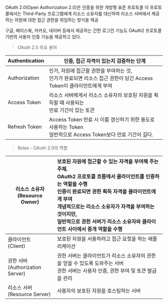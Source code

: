 
OAuth 2.0(Open Authorization 2.0)은 인증을 위한 개방형 표준 프로토콜
이 프로토콜에서는 Third-Party 프로그램에게 리소스 소유자를 대신하여 리소스 서버에서 제공하는 자원에 대한 접근 권한을 위임하는 방식을 제공

구글, 페이스북, 카카오, 네이버 등에서 제공하는 간편 로그인 기능도 OAuth2 프로토콜 기반의 사용자 인증 기능을 제공하고 있다.

> OAuth 2.0 주요 용어

| Authentication | 인증, 접근 자격이 있는지 검증하는 단계                                                         |
| -------------- | ------------------------------------------------------------------------------ |
| Authorization  | 인가, 자원에 접근할 권한을 부여하는 것, <br>인가가 완료되면 리소스 접근 권한이 담긴 Access Token이 클라이언트에게 부여    |
| Access Token   | 리소스 서버에게서 리소스 소유자의 보호된 자원을 획득할 때 사용되는 <br>만료 기간이 있는 토큰                         |
| Refresh Token  | Access Token 만료 시 이를 갱신하기 위한 용도로 사용하는 Token<br>일반적으로 Access Token보다 만료 기간이 길다. |

> Roles - OAuth 2.0의 역할

| 리소스 소유자<br>(Resource Owner)     | 보호된 자원에 접근할 수 있는 자격을 부여해 주는 주체.<br>OAuth2 프로토콜 흐름에서 클라이언트를 인증하는 역할을 수행<br>인증이 완료되면 권한 획득 자격을 클라이언트에게 부여<br>개념적으로는 리소스 소유자가 자격을 부여하는 것이지만, <br>일반적으로 권한 서버가 리소스 소유자와 클라이언트 사이에서 중개 역할을 수행 |
| ------------------------------- | :--------------------------------------------------------------------------------------------------------------------------------------------------------------------------------------- |
| 클라이언트<br>(Client)               | 보호된 자원을 서용하려고 접근 요첯을 하는 애플리케이션                                                                                                                                                           |
| 권한 서버<br>(Authorization Server) | 권한 서버는 클라이언트가 리소스 소유자의 권한을 얻을 수 있도록 도와주는 서버<br>권한 서버는 사용자 인증, 권한 부여 및 토큰 발급을 관리                                                                                                          |
| 리소스 서버 <br>(Resource Server)    | 사용자의 보호된 자원을 호스팅하는 서버<br>                                                                                                                                                                |